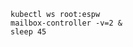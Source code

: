 <!--mailbox-controller-process-start-start-->
```shell
kubectl ws root:espw
mailbox-controller -v=2 &
sleep 45
```
<!--mailbox-controller-process-start-end-->

